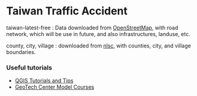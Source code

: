 # Taiwan Traffic Accident

taiwan-latest-free : Data downloaded from [OpenStreetMap](https://download.geofabrik.de/asia/taiwan.html), with road network, which will be use in future, and also infrastructures, landuse, etc.

county, city, village : downloaded from [nlsc](https://maps.nlsc.gov.tw/MbIndex_qryPage.action?fun=8), with counties, city, and village boundaries.

### Useful tutorials
- [QGIS Tutorials and Tips](https://www.qgistutorials.com/en/)
- [GeoTech Center Model Courses](https://www.geotechcenter.org/model-courses.html)